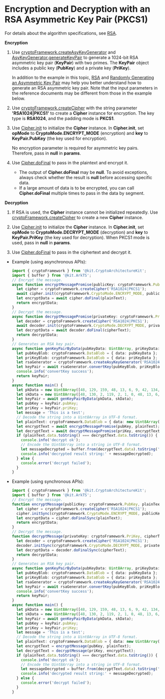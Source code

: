 # Encryption and Decryption with an RSA Asymmetric Key Pair (PKCS1)


For details about the algorithm specifications, see [RSA](crypto-asym-encrypt-decrypt-spec.md#rsa).


**Encryption**


1. Use [cryptoFramework.createAsyKeyGenerator](../../reference/apis-crypto-architecture-kit/js-apis-cryptoFramework.md#cryptoframeworkcreateasykeygenerator) and [AsyKeyGenerator.generateKeyPair](../../reference/apis-crypto-architecture-kit/js-apis-cryptoFramework.md#generatekeypair-1) to generate a 1024-bit RSA asymmetric key pair (**KeyPair**) with two primes. The **KeyPair** object includes a public key (**PubKey**) and a private key (**PriKey**).
   
   In addition to the example in this topic, [RSA](crypto-asym-key-generation-conversion-spec.md#rsa) and [Randomly Generating an Asymmetric Key Pair](crypto-generate-asym-key-pair-randomly.md) may help you better understand how to generate an RSA asymmetric key pair. Note that the input parameters in the reference documents may be different from those in the example below.

2. Use [cryptoFramework.createCipher](../../reference/apis-crypto-architecture-kit/js-apis-cryptoFramework.md#cryptoframeworkcreatecipher) with the string parameter **'RSA1024|PKCS1'** to create a **Cipher** instance for encryption. The key type is **RSA1024**, and the padding mode is **PKCS1**.

3. Use [Cipher.init](../../reference/apis-crypto-architecture-kit/js-apis-cryptoFramework.md#init-1) to initialize the **Cipher** instance. In **Cipher.init**, set **opMode** to **CryptoMode.ENCRYPT_MODE** (encryption) and **key** to **KeyPair.PubKey** (the key used for encryption).
   
   No encryption parameter is required for asymmetric key pairs. Therefore, pass in **null** in **params**.

4. Use [Cipher.doFinal](../../reference/apis-crypto-architecture-kit/js-apis-cryptoFramework.md#dofinal-1) to pass in the plaintext and encrypt it.
   
   - The output of **Cipher.doFinal** may be **null**. To avoid exceptions, always check whether the result is **null** before accessing specific data.
   - If a large amount of data is to be encrypted, you can call **Cipher.doFinal** multiple times to pass in the data by segment.


**Decryption**


1. If RSA is used, the **Cipher** instance cannot be initialized repeatedly. Use [cryptoFramework.createCipher](../../reference/apis-crypto-architecture-kit/js-apis-cryptoFramework.md#cryptoframeworkcreatecipher) to create a new **Cipher** instance.

2. Use [Cipher.init](../../reference/apis-crypto-architecture-kit/js-apis-cryptoFramework.md#init-1) to initialize the **Cipher** instance. In **Cipher.init**, set **opMode** to **CryptoMode.DECRYPT_MODE** (decryption) and **key** to **KeyPair.PriKey** (the key used for decryption). When PKCS1 mode is used, pass in **null** in **params**.

3. Use [Cipher.doFinal](../../reference/apis-crypto-architecture-kit/js-apis-cryptoFramework.md#dofinal-1) to pass in the ciphertext and decrypt it.


- Example (using asynchronous APIs):

  ```ts
  import { cryptoFramework } from '@kit.CryptoArchitectureKit';
  import { buffer } from '@kit.ArkTS';
  // Encrypt the message.
  async function encryptMessagePromise(publicKey: cryptoFramework.PubKey, plainText: cryptoFramework.DataBlob) {
    let cipher = cryptoFramework.createCipher('RSA1024|PKCS1');
    await cipher.init(cryptoFramework.CryptoMode.ENCRYPT_MODE, publicKey, null);
    let encryptData = await cipher.doFinal(plainText);
    return encryptData;
  }
  // Decrypt the message.
  async function decryptMessagePromise(privateKey: cryptoFramework.PriKey, cipherText: cryptoFramework.DataBlob) {
    let decoder = cryptoFramework.createCipher('RSA1024|PKCS1');
    await decoder.init(cryptoFramework.CryptoMode.DECRYPT_MODE, privateKey, null);
    let decryptData = await decoder.doFinal(cipherText);
    return decryptData;
  }
  // Generates an RSA key pair.
  async function genKeyPairByData(pubKeyData: Uint8Array, priKeyData: Uint8Array) {
    let pubKeyBlob: cryptoFramework.DataBlob = { data: pubKeyData };
    let priKeyBlob: cryptoFramework.DataBlob = { data: priKeyData };
    let rsaGenerator = cryptoFramework.createAsyKeyGenerator('RSA1024');
    let keyPair = await rsaGenerator.convertKey(pubKeyBlob, priKeyBlob);
    console.info('convertKey success');
    return keyPair;
  }
  async function main() {
    let pkData = new Uint8Array([48, 129, 159, 48, 13, 6, 9, 42, 134, 72, 134, 247, 13, 1, 1, 1, 5, 0, 3, 129, 141, 0, 48, 129, 137, 2, 129, 129, 0, 197, 64, 10, 198, 14, 110, 65, 92, 206, 35, 28, 123, 153, 24, 134, 255, 145, 74, 42, 173, 40, 215, 146, 58, 143, 46, 10, 195, 154, 160, 69, 196, 220, 152, 179, 44, 111, 200, 84, 78, 215, 73, 210, 181, 12, 29, 70, 68, 36, 135, 153, 89, 230, 202, 130, 212, 111, 243, 234, 92, 131, 62, 145, 50, 73, 48, 104, 245, 46, 70, 45, 157, 147, 143, 140, 162, 156, 216, 220, 49, 121, 142, 194, 33, 223, 201, 0, 16, 163, 210, 240, 118, 92, 147, 121, 220, 17, 114, 24, 52, 125, 135, 176, 88, 21, 83, 86, 17, 156, 88, 250, 48, 79, 86, 128, 248, 105, 208, 133, 140, 13, 153, 164, 191, 136, 164, 44, 53, 2, 3, 1, 0, 1]);
    let skData = new Uint8Array([48, 130, 2, 119, 2, 1, 0, 48, 13, 6, 9, 42, 134, 72, 134, 247, 13, 1, 1, 1, 5, 0, 4, 130, 2, 97, 48, 130, 2, 93, 2, 1, 0, 2, 129, 129, 0, 197, 64, 10, 198, 14, 110, 65, 92, 206, 35, 28, 123, 153, 24, 134, 255, 145, 74, 42, 173, 40, 215, 146, 58, 143, 46, 10, 195, 154, 160, 69, 196, 220, 152, 179, 44, 111, 200, 84, 78, 215, 73, 210, 181, 12, 29, 70, 68, 36, 135, 153, 89, 230, 202, 130, 212, 111, 243, 234, 92, 131, 62, 145, 50, 73, 48, 104, 245, 46, 70, 45, 157, 147, 143, 140, 162, 156, 216, 220, 49, 121, 142, 194, 33, 223, 201, 0, 16, 163, 210, 240, 118, 92, 147, 121, 220, 17, 114, 24, 52, 125, 135, 176, 88, 21, 83, 86, 17, 156, 88, 250, 48, 79, 86, 128, 248, 105, 208, 133, 140, 13, 153, 164, 191, 136, 164, 44, 53, 2, 3, 1, 0, 1, 2, 129, 128, 70, 75, 184, 139, 53, 1, 94, 17, 240, 244, 218, 101, 193, 253, 215, 190, 164, 204, 197, 192, 200, 89, 107, 39, 171, 119, 65, 38, 204, 168, 105, 180, 234, 217, 16, 161, 185, 132, 175, 103, 25, 154, 153, 153, 36, 36, 26, 178, 150, 66, 45, 8, 185, 19, 90, 228, 210, 177, 30, 200, 177, 141, 78, 184, 248, 59, 113, 154, 145, 73, 160, 24, 73, 157, 86, 207, 186, 32, 95, 200, 106, 252, 107, 69, 170, 193, 216, 196, 181, 142, 74, 203, 15, 18, 89, 228, 152, 19, 239, 21, 233, 98, 121, 214, 57, 187, 111, 239, 223, 248, 199, 70, 223, 108, 108, 113, 234, 144, 155, 95, 246, 144, 244, 122, 39, 55, 127, 81, 2, 65, 0, 246, 96, 188, 0, 0, 104, 221, 105, 139, 144, 63, 175, 209, 87, 179, 162, 88, 192, 99, 82, 125, 53, 54, 48, 70, 245, 239, 37, 15, 242, 247, 84, 115, 187, 196, 95, 156, 40, 165, 60, 64, 102, 13, 229, 243, 2, 149, 0, 232, 226, 221, 192, 95, 11, 12, 208, 5, 181, 98, 62, 210, 190, 141, 235, 2, 65, 0, 204, 244, 34, 10, 105, 80, 76, 116, 163, 35, 231, 168, 187, 206, 189, 101, 215, 103, 80, 115, 86, 11, 34, 127, 203, 114, 84, 188, 121, 174, 169, 31, 142, 2, 182, 27, 140, 225, 157, 227, 71, 98, 15, 203, 187, 213, 5, 190, 20, 121, 8, 30, 193, 100, 232, 101, 141, 8, 124, 20, 29, 78, 6, 95, 2, 65, 0, 204, 43, 225, 224, 6, 118, 224, 117, 100, 200, 199, 94, 70, 23, 109, 175, 173, 232, 208, 230, 61, 8, 105, 189, 156, 48, 150, 91, 154, 89, 248, 136, 173, 215, 254, 166, 84, 220, 130, 1, 234, 68, 40, 100, 84, 251, 224, 202, 254, 51, 115, 28, 198, 38, 124, 25, 175, 129, 94, 199, 61, 17, 216, 189, 2, 64, 72, 230, 129, 129, 48, 138, 134, 87, 106, 123, 231, 247, 165, 173, 216, 194, 115, 198, 228, 223, 209, 120, 46, 114, 68, 92, 75, 117, 170, 214, 140, 131, 147, 208, 181, 19, 193, 157, 178, 186, 87, 246, 178, 101, 166, 79, 20, 54, 211, 51, 101, 199, 2, 197, 48, 192, 134, 84, 193, 69, 170, 82, 201, 131, 2, 65, 0, 213, 165, 55, 166, 131, 210, 195, 56, 250, 147, 195, 61, 205, 208, 189, 185, 40, 52, 50, 119, 137, 23, 246, 46, 220, 108, 52, 23, 152, 154, 94, 32, 144, 195, 184, 249, 21, 168, 12, 57, 222, 18, 60, 117, 81, 157, 72, 30, 155, 190, 165, 242, 228, 139, 240, 184, 145, 170, 103, 210, 160, 161, 135, 13]);
    let keyPair = await genKeyPairByData(pkData, skData);
    let pubKey = keyPair.pubKey;
    let priKey = keyPair.priKey;
    let message = 'This is a test';
    // Decode the string into a Uint8Array in UTF-8 format.
    let plainText: cryptoFramework.DataBlob = { data: new Uint8Array(buffer.from(message, 'utf-8').buffer) };
    let encryptText = await encryptMessagePromise(pubKey, plainText);
    let decryptText = await decryptMessagePromise(priKey, encryptText);
    if (plainText.data.toString() === decryptText.data.toString()) {
      console.info('decrypt ok');
      // Encode the Uint8Array into a string in UTF-8 format.
      let messageDecrypted = buffer.from(decryptText.data).toString('utf-8');
      console.info('decrypted result string:' + messageDecrypted);
    } else {
      console.error('decrypt failed');
    }
  }
  ```

- Example (using synchronous APIs):

  ```ts
  import { cryptoFramework } from '@kit.CryptoArchitectureKit';
  import { buffer } from '@kit.ArkTS';
  // Encrypt the message.
  function encryptMessage(publicKey: cryptoFramework.PubKey, plainText: cryptoFramework.DataBlob) {
    let cipher = cryptoFramework.createCipher('RSA1024|PKCS1');
    cipher.initSync(cryptoFramework.CryptoMode.ENCRYPT_MODE, publicKey, null);
    let encryptData = cipher.doFinalSync(plainText);
    return encryptData;
  }
  // Decrypt the message.
  function decryptMessage(privateKey: cryptoFramework.PriKey, cipherText: cryptoFramework.DataBlob) {
    let decoder = cryptoFramework.createCipher('RSA1024|PKCS1');
    decoder.initSync(cryptoFramework.CryptoMode.DECRYPT_MODE, privateKey, null);
    let decryptData = decoder.doFinalSync(cipherText);
    return decryptData;
  }
  // Generates an RSA key pair.
  async function genKeyPairByData(pubKeyData: Uint8Array, priKeyData: Uint8Array) {
    let pubKeyBlob: cryptoFramework.DataBlob = { data: pubKeyData };
    let priKeyBlob: cryptoFramework.DataBlob = { data: priKeyData };
    let rsaGenerator = cryptoFramework.createAsyKeyGenerator('RSA1024');
    let keyPair = await rsaGenerator.convertKey(pubKeyBlob, priKeyBlob);
    console.info('convertKey success');
    return keyPair;
  }
  async function main() {
    let pkData = new Uint8Array([48, 129, 159, 48, 13, 6, 9, 42, 134, 72, 134, 247, 13, 1, 1, 1, 5, 0, 3, 129, 141, 0, 48, 129, 137, 2, 129, 129, 0, 197, 64, 10, 198, 14, 110, 65, 92, 206, 35, 28, 123, 153, 24, 134, 255, 145, 74, 42, 173, 40, 215, 146, 58, 143, 46, 10, 195, 154, 160, 69, 196, 220, 152, 179, 44, 111, 200, 84, 78, 215, 73, 210, 181, 12, 29, 70, 68, 36, 135, 153, 89, 230, 202, 130, 212, 111, 243, 234, 92, 131, 62, 145, 50, 73, 48, 104, 245, 46, 70, 45, 157, 147, 143, 140, 162, 156, 216, 220, 49, 121, 142, 194, 33, 223, 201, 0, 16, 163, 210, 240, 118, 92, 147, 121, 220, 17, 114, 24, 52, 125, 135, 176, 88, 21, 83, 86, 17, 156, 88, 250, 48, 79, 86, 128, 248, 105, 208, 133, 140, 13, 153, 164, 191, 136, 164, 44, 53, 2, 3, 1, 0, 1]);
    let skData = new Uint8Array([48, 130, 2, 119, 2, 1, 0, 48, 13, 6, 9, 42, 134, 72, 134, 247, 13, 1, 1, 1, 5, 0, 4, 130, 2, 97, 48, 130, 2, 93, 2, 1, 0, 2, 129, 129, 0, 197, 64, 10, 198, 14, 110, 65, 92, 206, 35, 28, 123, 153, 24, 134, 255, 145, 74, 42, 173, 40, 215, 146, 58, 143, 46, 10, 195, 154, 160, 69, 196, 220, 152, 179, 44, 111, 200, 84, 78, 215, 73, 210, 181, 12, 29, 70, 68, 36, 135, 153, 89, 230, 202, 130, 212, 111, 243, 234, 92, 131, 62, 145, 50, 73, 48, 104, 245, 46, 70, 45, 157, 147, 143, 140, 162, 156, 216, 220, 49, 121, 142, 194, 33, 223, 201, 0, 16, 163, 210, 240, 118, 92, 147, 121, 220, 17, 114, 24, 52, 125, 135, 176, 88, 21, 83, 86, 17, 156, 88, 250, 48, 79, 86, 128, 248, 105, 208, 133, 140, 13, 153, 164, 191, 136, 164, 44, 53, 2, 3, 1, 0, 1, 2, 129, 128, 70, 75, 184, 139, 53, 1, 94, 17, 240, 244, 218, 101, 193, 253, 215, 190, 164, 204, 197, 192, 200, 89, 107, 39, 171, 119, 65, 38, 204, 168, 105, 180, 234, 217, 16, 161, 185, 132, 175, 103, 25, 154, 153, 153, 36, 36, 26, 178, 150, 66, 45, 8, 185, 19, 90, 228, 210, 177, 30, 200, 177, 141, 78, 184, 248, 59, 113, 154, 145, 73, 160, 24, 73, 157, 86, 207, 186, 32, 95, 200, 106, 252, 107, 69, 170, 193, 216, 196, 181, 142, 74, 203, 15, 18, 89, 228, 152, 19, 239, 21, 233, 98, 121, 214, 57, 187, 111, 239, 223, 248, 199, 70, 223, 108, 108, 113, 234, 144, 155, 95, 246, 144, 244, 122, 39, 55, 127, 81, 2, 65, 0, 246, 96, 188, 0, 0, 104, 221, 105, 139, 144, 63, 175, 209, 87, 179, 162, 88, 192, 99, 82, 125, 53, 54, 48, 70, 245, 239, 37, 15, 242, 247, 84, 115, 187, 196, 95, 156, 40, 165, 60, 64, 102, 13, 229, 243, 2, 149, 0, 232, 226, 221, 192, 95, 11, 12, 208, 5, 181, 98, 62, 210, 190, 141, 235, 2, 65, 0, 204, 244, 34, 10, 105, 80, 76, 116, 163, 35, 231, 168, 187, 206, 189, 101, 215, 103, 80, 115, 86, 11, 34, 127, 203, 114, 84, 188, 121, 174, 169, 31, 142, 2, 182, 27, 140, 225, 157, 227, 71, 98, 15, 203, 187, 213, 5, 190, 20, 121, 8, 30, 193, 100, 232, 101, 141, 8, 124, 20, 29, 78, 6, 95, 2, 65, 0, 204, 43, 225, 224, 6, 118, 224, 117, 100, 200, 199, 94, 70, 23, 109, 175, 173, 232, 208, 230, 61, 8, 105, 189, 156, 48, 150, 91, 154, 89, 248, 136, 173, 215, 254, 166, 84, 220, 130, 1, 234, 68, 40, 100, 84, 251, 224, 202, 254, 51, 115, 28, 198, 38, 124, 25, 175, 129, 94, 199, 61, 17, 216, 189, 2, 64, 72, 230, 129, 129, 48, 138, 134, 87, 106, 123, 231, 247, 165, 173, 216, 194, 115, 198, 228, 223, 209, 120, 46, 114, 68, 92, 75, 117, 170, 214, 140, 131, 147, 208, 181, 19, 193, 157, 178, 186, 87, 246, 178, 101, 166, 79, 20, 54, 211, 51, 101, 199, 2, 197, 48, 192, 134, 84, 193, 69, 170, 82, 201, 131, 2, 65, 0, 213, 165, 55, 166, 131, 210, 195, 56, 250, 147, 195, 61, 205, 208, 189, 185, 40, 52, 50, 119, 137, 23, 246, 46, 220, 108, 52, 23, 152, 154, 94, 32, 144, 195, 184, 249, 21, 168, 12, 57, 222, 18, 60, 117, 81, 157, 72, 30, 155, 190, 165, 242, 228, 139, 240, 184, 145, 170, 103, 210, 160, 161, 135, 13]);
    let keyPair = await genKeyPairByData(pkData, skData);
    let pubKey = keyPair.pubKey;
    let priKey = keyPair.priKey;
    let message = 'This is a test';
    // Decode the string into a Uint8Array in UTF-8 format.
    let plainText: cryptoFramework.DataBlob = { data: new Uint8Array(buffer.from(message, 'utf-8').buffer) };
    let encryptText = encryptMessage(pubKey, plainText);
    let decryptText = decryptMessage(priKey, encryptText);
    if (plainText.data.toString() === decryptText.data.toString()) {
      console.info('decrypt ok');
      // Encode the Uint8Array into a string in UTF-8 format.
      let messageDecrypted = buffer.from(decryptText.data).toString('utf-8');
      console.info('decrypted result string:' + messageDecrypted);
    } else {
      console.error('decrypt failed');
    }
  }
  ```
